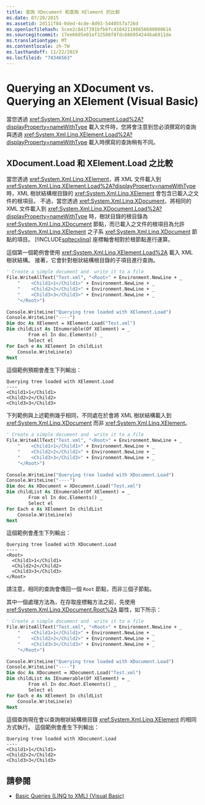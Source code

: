 ```yaml
---
title: 查詢 XDocument 和查詢 XElement 的比較
ms.date: 07/20/2015
ms.assetid: 2d111f84-0ded-4cde-8d93-5440557a726d
ms.openlocfilehash: 5cee2c841f391bfb6fc410421108656680880616
ms.sourcegitcommit: 17ee6605e01ef32506f8fdc686954244ba6911de
ms.translationtype: MT
ms.contentlocale: zh-TW
ms.lasthandoff: 11/22/2019
ms.locfileid: "74346563"
---
```

# <a name="querying-an-xdocument-vs-querying-an-xelement-visual-basic"></a>Querying an XDocument vs. Querying an XElement (Visual Basic)
當您透過 <xref:System.Xml.Linq.XDocument.Load%2A?displayProperty=nameWithType> 載入文件時，您將會注意到您必須撰寫的查詢與透過 <xref:System.Xml.Linq.XElement.Load%2A?displayProperty=nameWithType> 載入時撰寫的查詢稍有不同。  
  
## <a name="comparison-of-xdocumentload-and-xelementload"></a>XDocument.Load 和 XElement.Load 之比較  
 當您透過 <xref:System.Xml.Linq.XElement>，將 XML 文件載入到 <xref:System.Xml.Linq.XElement.Load%2A?displayProperty=nameWithType> 時，XML 樹狀結構根目錄的 <xref:System.Xml.Linq.XElement> 會包含已載入之文件的根項目。 不過，當您透過 <xref:System.Xml.Linq.XDocument>，將相同的 XML 文件載入到 <xref:System.Xml.Linq.XDocument.Load%2A?displayProperty=nameWithType> 時，樹狀目錄的根目錄為 <xref:System.Xml.Linq.XDocument> 節點，而已載入之文件的根項目為允許 <xref:System.Xml.Linq.XElement> 之子系 <xref:System.Xml.Linq.XDocument> 節點的項目。 [!INCLUDE[sqltecxlinq](~/includes/sqltecxlinq-md.md)] 座標軸會相對於根節點進行運算。  
  
 這個第一個範例會使用 <xref:System.Xml.Linq.XElement.Load%2A> 載入 XML 樹狀結構。 接著，它會針對樹狀結構根目錄的子項目進行查詢。  
  
```vb  
' Create a simple document and  write it to a file  
File.WriteAllText("Test.xml", "<Root>" + Environment.NewLine + _  
    "    <Child1>1</Child1>" + Environment.NewLine + _  
    "    <Child2>2</Child2>" + Environment.NewLine + _  
    "    <Child3>3</Child3>" + Environment.NewLine + _  
    "</Root>")  
  
Console.WriteLine("Querying tree loaded with XElement.Load")  
Console.WriteLine("----")  
Dim doc As XElement = XElement.Load("Test.xml")  
Dim childList As IEnumerable(Of XElement) = _  
        From el In doc.Elements() _  
        Select el  
For Each e As XElement In childList  
    Console.WriteLine(e)  
Next  
```  
  
 這個範例預期會產生下列輸出：  
  
```console
Querying tree loaded with XElement.Load  
----  
<Child1>1</Child1>  
<Child2>2</Child2>  
<Child3>3</Child3>  
```  
  
 下列範例與上述範例幾乎相同，不同處在於會將 XML 樹狀結構載入到 <xref:System.Xml.Linq.XDocument> 而非 <xref:System.Xml.Linq.XElement>。  
  
```vb  
' Create a simple document and  write it to a file  
File.WriteAllText("Test.xml", "<Root>" + Environment.NewLine + _  
    "    <Child1>1</Child1>" + Environment.NewLine + _  
    "    <Child2>2</Child2>" + Environment.NewLine + _  
    "    <Child3>3</Child3>" + Environment.NewLine + _  
    "</Root>")  
  
Console.WriteLine("Querying tree loaded with XDocument.Load")  
Console.WriteLine("----")  
Dim doc As XDocument = XDocument.Load("Test.xml")  
Dim childList As IEnumerable(Of XElement) = _  
        From el In doc.Elements() _  
        Select el  
For Each e As XElement In childList  
    Console.WriteLine(e)  
Next  
```  
  
 這個範例會產生下列輸出：  
  
```console
Querying tree loaded with XDocument.Load  
----  
<Root>  
  <Child1>1</Child1>  
  <Child2>2</Child2>  
  <Child3>3</Child3>  
</Root>  
```  
  
 請注意，相同的查詢會傳回一個 `Root` 節點，而非三個子節點。  
  
 其中一個處理方法為，在存取座標軸方法之前，先使用 <xref:System.Xml.Linq.XDocument.Root%2A> 屬性，如下所示：  
  
```vb  
' Create a simple document and  write it to a file  
File.WriteAllText("Test.xml", "<Root>" + Environment.NewLine + _  
    "    <Child1>1</Child1>" + Environment.NewLine + _  
    "    <Child2>2</Child2>" + Environment.NewLine + _  
    "    <Child3>3</Child3>" + Environment.NewLine + _  
    "</Root>")  
  
Console.WriteLine("Querying tree loaded with XDocument.Load")  
Console.WriteLine("----")  
Dim doc As XDocument = XDocument.Load("Test.xml")  
Dim childList As IEnumerable(Of XElement) = _  
        From el In doc.Root.Elements() _  
        Select el  
For Each e As XElement In childList  
    Console.WriteLine(e)  
Next  
```  
  
 這個查詢現在會以查詢樹狀結構根目錄 <xref:System.Xml.Linq.XElement> 的相同方式執行。 這個範例會產生下列輸出：  
  
```console
Querying tree loaded with XDocument.Load  
----  
<Child1>1</Child1>  
<Child2>2</Child2>  
<Child3>3</Child3>  
```  
  
## <a name="see-also"></a>請參閱

- [Basic Queries (LINQ to XML) (Visual Basic)](../../../../visual-basic/programming-guide/concepts/linq/basic-queries-linq-to-xml.md)
